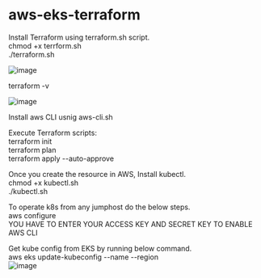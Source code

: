 # aws-eks-terraform <br />

Install Terraform using terraform.sh script. <br />
chmod +x terrform.sh <br />
./terraform.sh <br />

![image](https://github.com/Devendranathashok/aws-eks-terraform/assets/29894924/71488fdc-569a-47d3-9987-8097db0a5e95)

terraform -v <br />

![image](https://github.com/Devendranathashok/aws-eks-terraform/assets/29894924/a6aff646-86e2-447f-910e-55bfe14efb10)

Install aws CLI usnig aws-cli.sh <br />

Execute Terraform scripts: <br />
terraform init <br />
terraform plan <br />
terraform apply --auto-approve <br />

Once you create the resource in AWS, Install kubectl. <br />
chmod +x kubectl.sh <br />
./kubectl.sh <br />

To operate k8s from any jumphost do the below steps. <br />
aws configure <br />
YOU HAVE TO ENTER YOUR ACCESS KEY AND SECRET KEY TO ENABLE AWS CLI <br />

Get kube config from EKS by running below command. <br />
aws eks update-kubeconfig --name <your-cluster-name> --region <region> <br />
![image](https://github.com/Devendranathashok/aws-eks-terraform/assets/29894924/8a3b71e8-cf6e-4a39-9f2b-eeaf3ab49993)




